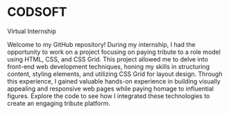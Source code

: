 # CODSOFT
Virtual Internship

Welcome to my GitHub repository! During my internship, I had the opportunity to work on a project focusing on paying tribute to a role model using HTML, CSS, and CSS Grid. This project allowed me to delve into front-end web development techniques, honing my skills in structuring content, styling elements, and utilizing CSS Grid for layout design. Through this experience, I gained valuable hands-on experience in building visually appealing and responsive web pages while paying homage to influential figures. Explore the code to see how I integrated these technologies to create an engaging tribute platform.


